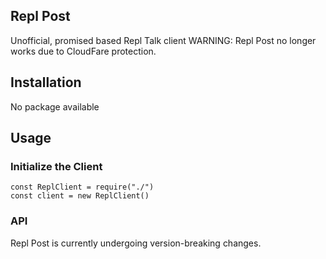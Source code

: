 ## Repl Post
Unofficial, promised based Repl Talk client
WARNING: Repl Post no longer works due to CloudFare protection.

## Installation
No package available

## Usage
### Initialize the Client
```
const ReplClient = require("./")
const client = new ReplClient()
```

### API
Repl Post is currently undergoing version-breaking changes. 